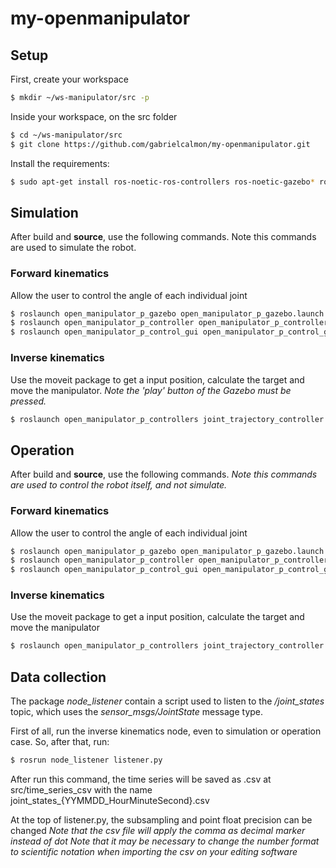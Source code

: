 # my-openmanipulator

## Setup
First, create your workspace
```bash
$ mkdir ~/ws-manipulator/src -p
``` 

Inside your workspace, on the src folder
```bash
$ cd ~/ws-manipulator/src
$ git clone https://github.com/gabrielcalmon/my-openmanipulator.git
``` 

Install the requirements:
```bash
$ sudo apt-get install ros-noetic-ros-controllers ros-noetic-gazebo* ros-noetic-moveit* ros-noetic-industrial-core
``` 

## Simulation
After build and **source**, use the following commands.
Note this commands are used to simulate the robot.

### Forward kinematics
Allow the user to control the angle of each individual joint
```bash
$ roslaunch open_manipulator_p_gazebo open_manipulator_p_gazebo.launch
$ roslaunch open_manipulator_p_controller open_manipulator_p_controller.launch use_platform:=false
$ roslaunch open_manipulator_p_control_gui open_manipulator_p_control_gui.launch
```

### Inverse kinematics
Use the moveit package to get a input position, calculate the target and move the manipulator.
*Note the 'play' button of the Gazebo must be pressed.*
```bash
$ roslaunch open_manipulator_p_controllers joint_trajectory_controller.launch sim:=true
```

## Operation
After build and **source**, use the following commands.
*Note this commands are used to control the robot itself, and not simulate.*

### Forward kinematics
Allow the user to control the angle of each individual joint

```bash
$ roslaunch open_manipulator_p_gazebo open_manipulator_p_gazebo.launch
$ roslaunch open_manipulator_p_controller open_manipulator_p_controller.launch use_platform:=false
$ roslaunch open_manipulator_p_control_gui open_manipulator_p_control_gui.launch
```

### Inverse kinematics
Use the moveit package to get a input position, calculate the target and move the manipulator

```bash
$ roslaunch open_manipulator_p_controllers joint_trajectory_controller.launch sim:=false
```

## Data collection
The package *node_listener* contain a script used to listen to the */joint_states* topic, which uses the *sensor_msgs/JointState* message type.

First of all, run the inverse kinematics node, even to simulation or operation case. So, after that, run:

```bash
$ rosrun node_listener listener.py
```

After run this command, the time series will be saved as .csv at src/time_series_csv with the name joint_states_{YYMMDD_HourMinuteSecond}.csv

At the top of listener.py, the subsampling and point float precision can be changed
*Note that the csv file will apply the comma as decimal marker instead of dot*
*Note that it may be necessary to change the number format to scientific notation when importing the csv on your editing software*